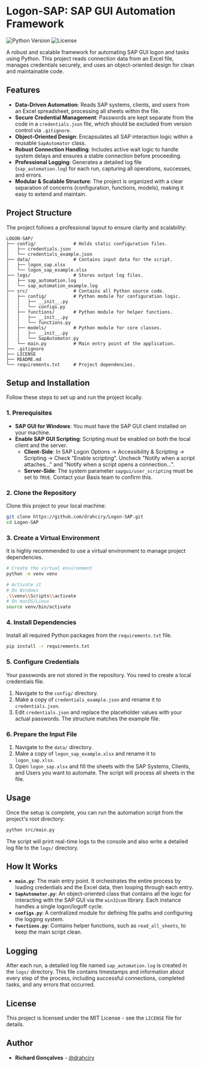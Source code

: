 # Logon-SAP: SAP GUI Automation Framework

![Python Version](https://img.shields.io/badge/python-3.9+-blue.svg)
![License](https://img.shields.io/badge/license-MIT-green.svg)

A robust and scalable framework for automating SAP GUI logon and tasks using Python. This project reads connection data from an Excel file, manages credentials securely, and uses an object-oriented design for clean and maintainable code.

## Features

- **Data-Driven Automation**: Reads SAP systems, clients, and users from an Excel spreadsheet, processing all sheets within the file.
- **Secure Credential Management**: Passwords are kept separate from the code in a `credentials.json` file, which should be excluded from version control via `.gitignore`.
- **Object-Oriented Design**: Encapsulates all SAP interaction logic within a reusable `SapAutomator` class.
- **Robust Connection Handling**: Includes active wait logic to handle system delays and ensures a stable connection before proceeding.
- **Professional Logging**: Generates a detailed log file (`sap_automation.log`) for each run, capturing all operations, successes, and errors.
- **Modular & Scalable Structure**: The project is organized with a clear separation of concerns (configuration, functions, models), making it easy to extend and maintain.

## Project Structure

The project follows a professional layout to ensure clarity and scalability:

```
LOGON-SAP/
├── config/              # Holds static configuration files.
│   ├── credentials.json
│   └── credentials_example.json
├── data/                # Contains input data for the script.
│   ├── logon_sap.xlsx
│   └── logon_sap_example.xlsx
├── logs/                # Stores output log files.
│   ├── sap_automation.log
│   └── sap_automation_example.log
├── src/                 # Contains all Python source code.
│   ├── config/          # Python module for configuration logic.
│   │   ├── __init__.py
│   │   └── configs.py
│   ├── functions/       # Python module for helper functions.
│   │   ├── __init__.py
│   │   └── functions.py
│   ├── models/          # Python module for core classes.
│   │   ├── __init__.py
│   │   └── SapAutomator.py
│   └── main.py          # Main entry point of the application.
├── .gitignore
├── LICENSE
├── README.md
└── requirements.txt     # Project dependencies.
```

## Setup and Installation

Follow these steps to set up and run the project locally.

### 1. Prerequisites

- **SAP GUI for Windows**: You must have the SAP GUI client installed on your machine.
- **Enable SAP GUI Scripting**: Scripting must be enabled on both the local client and the server.
    - **Client-Side**: In SAP Logon Options -> Accessibility & Scripting -> Scripting -> Check "Enable scripting". Uncheck "Notify when a script attaches..." and "Notify when a script opens a connection...".
    - **Server-Side**: The system parameter `sapgui/user_scripting` must be set to `TRUE`. Contact your Basis team to confirm this.

### 2. Clone the Repository

Clone this project to your local machine:
```bash
git clone https://github.com/drahciry/Logon-SAP.git
cd Logon-SAP
```

### 3. Create a Virtual Environment

It is highly recommended to use a virtual environment to manage project dependencies.
```bash
# Create the virtual environment
python -m venv venv

# Activate it
# On Windows
.\\venv\\Scripts\\activate
# On macOS/Linux
source venv/bin/activate
```

### 4. Install Dependencies

Install all required Python packages from the `requirements.txt` file.
```bash
pip install -r requirements.txt
```

### 5. Configure Credentials

Your passwords are not stored in the repository. You need to create a local credentials file.
1.  Navigate to the `config/` directory.
2.  Make a copy of `credentials_example.json` and rename it to `credentials.json`.
3.  Edit `credentials.json` and replace the placeholder values with your actual passwords. The structure matches the example file.

### 6. Prepare the Input File

1.  Navigate to the `data/` directory.
2.  Make a copy of `logon_sap_example.xlsx` and rename it to `logon_sap.xlsx`.
3.  Open `logon_sap.xlsx` and fill the sheets with the SAP Systems, Clients, and Users you want to automate. The script will process all sheets in the file.

## Usage

Once the setup is complete, you can run the automation script from the project's root directory:
```bash
python src/main.py
```
The script will print real-time logs to the console and also write a detailed log file to the `logs/` directory.

## How It Works

- **`main.py`**: The main entry point. It orchestrates the entire process by loading credentials and the Excel data, then looping through each entry.
- **`SapAutomator.py`**: An object-oriented class that contains all the logic for interacting with the SAP GUI via the `win32com` library. Each instance handles a single logon/logoff cycle.
- **`configs.py`**: A centralized module for defining file paths and configuring the logging system.
- **`functions.py`**: Contains helper functions, such as `read_all_sheets`, to keep the main script clean.

## Logging

After each run, a detailed log file named `sap_automation.log` is created in the `logs/` directory. This file contains timestamps and information about every step of the process, including successful connections, completed tasks, and any errors that occurred.

## License

This project is licensed under the MIT License - see the `LICENSE` file for details.

## Author

- **Richard Gonçalves** - [@drahciry](https://github.com/drahciry)
        